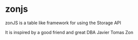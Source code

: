 zonjs
=====

zonJS is a table like framework for using the Storage API


It is inspired by a good friend and great DBA Javier Tomas Zon
